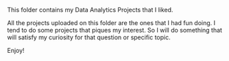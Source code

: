 This folder contains my Data Analytics Projects that I liked.

All the projects uploaded on this folder are the ones that I had fun doing. I tend to do some projects that piques my interest. So I will do something that will satisfy my curiosity for that question or specific topic.

Enjoy!
